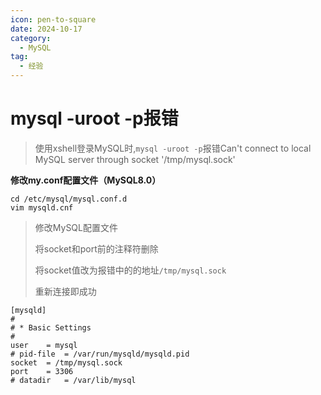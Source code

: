 ```yaml
---
icon: pen-to-square
date: 2024-10-17
category:
  - MySQL
tag:
  - 经验
---
```

# mysql -uroot -p报错
>使用xshell登录MySQL时,`mysql -uroot -p`报错Can't connect to local MySQL server through socket '/tmp/mysql.sock' 
<!-- more -->

**修改my.conf配置文件（MySQL8.0）**

```shell
cd /etc/mysql/mysql.conf.d
vim mysqld.cnf
```

> 修改MySQL配置文件
>
> 将socket和port前的注释符删除
>
> 将socket值改为报错中的的地址`/tmp/mysql.sock `
>
> 重新连接即成功

```shell
[mysqld]
#
# * Basic Settings
#
user	= mysql
# pid-file	= /var/run/mysqld/mysqld.pid
socket	= /tmp/mysql.sock
port	= 3306
# datadir	= /var/lib/mysql
```

